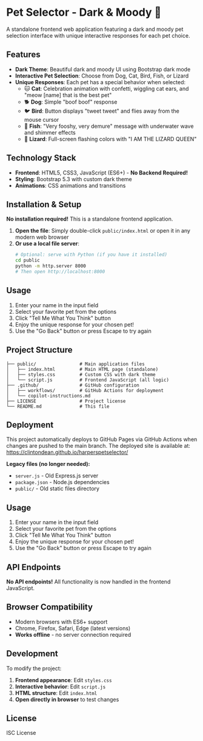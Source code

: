 # Pet Selector - Dark & Moody 🌙

A standalone frontend web application featuring a dark and moody pet selection interface with unique interactive responses for each pet choice.

## Features

- **Dark Theme**: Beautiful dark and moody UI using Bootstrap dark mode
- **Interactive Pet Selection**: Choose from Dog, Cat, Bird, Fish, or Lizard
- **Unique Responses**: Each pet has a special behavior when selected:
  - 🐱 **Cat**: Celebration animation with confetti, wiggling cat ears, and "meow [name] that is the best pet"
  - 🐕 **Dog**: Simple "boof boof" response
  - 🐦 **Bird**: Button displays "tweet tweet" and flies away from the mouse cursor
  - 🐠 **Fish**: "Very fooshy, very demure" message with underwater wave and shimmer effects
  - 🦎 **Lizard**: Full-screen flashing colors with "I AM THE LIZARD QUEEN"

## Technology Stack

- **Frontend**: HTML5, CSS3, JavaScript (ES6+) - **No Backend Required!**
- **Styling**: Bootstrap 5.3 with custom dark theme
- **Animations**: CSS animations and transitions

## Installation & Setup

**No installation required!** This is a standalone frontend application.

1. **Open the file**: Simply double-click `public/index.html` or open it in any modern web browser
2. **Or use a local file server**: 
   ```bash
   # Optional: serve with Python (if you have it installed)
   cd public
   python -m http.server 8000
   # Then open http://localhost:8000
   ```

## Usage

1. Enter your name in the input field
2. Select your favorite pet from the options
3. Click "Tell Me What You Think" button
4. Enjoy the unique response for your chosen pet!
5. Use the "Go Back" button or press Escape to try again

## Project Structure

```
├── public/                # Main application files
│   ├── index.html         # Main HTML page (standalone)
│   ├── styles.css         # Custom CSS with dark theme
│   └── script.js          # Frontend JavaScript (all logic)
├── .github/               # GitHub configuration
│   ├── workflows/         # GitHub Actions for deployment
│   └── copilot-instructions.md
├── LICENSE                # Project license
└── README.md              # This file
```

## Deployment

This project automatically deploys to GitHub Pages via GitHub Actions when changes are pushed to the main branch. The deployed site is available at: https://clintondean.github.io/harperspetselector/

**Legacy files (no longer needed):**
- `server.js` - Old Express.js server
- `package.json` - Node.js dependencies
- `public/` - Old static files directory

## Usage

1. Enter your name in the input field
2. Select your favorite pet from the options
3. Click "Tell Me What You Think" button
4. Enjoy the unique response for your chosen pet!
5. Use the "Go Back" button or press Escape to try again

## API Endpoints

**No API endpoints!** All functionality is now handled in the frontend JavaScript.

## Browser Compatibility

- Modern browsers with ES6+ support
- Chrome, Firefox, Safari, Edge (latest versions)
- **Works offline** - no server connection required

## Development

To modify the project:

1. **Frontend appearance**: Edit `styles.css`
2. **Interactive behavior**: Edit `script.js`
3. **HTML structure**: Edit `index.html`
4. **Open directly in browser** to test changes

## License

ISC License
